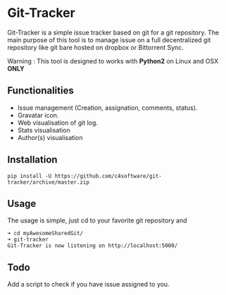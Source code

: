 # Git-Tracker

Git-Tracker is a simple issue tracker based on git for a git repository. The main
purpose of this tool is to manage issue on a full decentralized git repository like git bare hosted on dropbox or Bittorrent Sync.

Warning : This tool is designed to works with **Python2** on Linux and OSX **ONLY**

## Functionalities

- Issue management (Creation, assignation, comments, status).
- Gravatar icon.
- Web visualisation of git log.
- Stats visualisation
- Author(s) visualisation

## Installation

```
pip install -U https://github.com/c4software/git-tracker/archive/master.zip
```

## Usage

The usage is simple, just cd to your favorite git repository and

```
➜ cd myAwesomeSharedGit/
➜ git-tracker
Git-Tracker is now listening on http://localhost:5000/
```

## Todo

Add a script to check if you have issue assigned to you.
